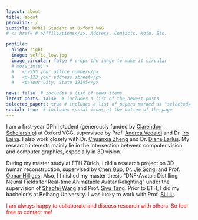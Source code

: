 ```yaml
---
layout: about
title: about
permalink: /
subtitle: DPhil Student at Oxford VGG
# <a href='#'>Affiliations</a>. Address. Contacts. Moto. Etc.

profile:
  align: right
  image: selfie_low.jpg
  image_circular: false # crops the image to make it circular
  # more_info: >
  #   <p>555 your office number</p>
  #   <p>123 your address street</p>
  #   <p>Your City, State 12345</p>

news: false  # includes a list of news items
latest_posts: false  # includes a list of the newest posts
selected_papers: true # includes a list of papers marked as "selected={true}"
social: true  # includes social icons at the bottom of the page
---
```


I am a first-year DPhil student (generously funded by [Clarendon Scholarship](https://www.ox.ac.uk/clarendon)) at Oxford VGG, supervised by Prof. [Andrea Vedaldi](https://www.robots.ox.ac.uk/~vedaldi/) and Dr. [Iro Laina](https://eng.ox.ac.uk/people/iro-laina/). I also work closely with Dr. [Chuanxia Zheng](https://chuanxiaz.com/) and Dr. [Diane Larlus](https://dlarlus.github.io/). My research interests mainly lie in the intersection between computer vision and computer graphics, especially in 3D vision. 

During my master study at ETH Zürich, I did a research project on 3D human reconstruction, supervised by [Chen Guo](https://ait.ethz.ch/people/cheguo), Dr. [Jie Song](https://ait.ethz.ch/people/song), and Prof. [Otmar Hilliges](https://ait.ethz.ch/people/hilliges). Also, I finished my master thesis "DNF-Avatar: Distilling Neural Fields for Real-time Animatable Avatar Relighting" under the supervision of [Shaofei Wang](https://taconite.github.io/) and Prof. [Siyu Tang](https://vlg.inf.ethz.ch/team/Prof-Dr-Siyu-Tang.html). Prior to ETH, I did my bachelor's at Beihang University. I was lucky to work with Prof. [Si Liu](https://colalab.net/people).

<font color=red> I am always happy to collaborate and discuss research with others. So feel free to contact me! </font>